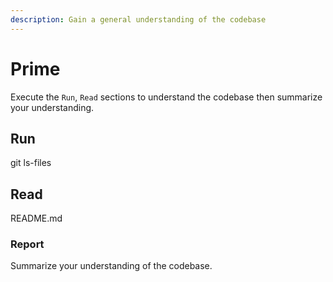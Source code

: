 ```yaml
---
description: Gain a general understanding of the codebase
---
```


# Prime
Execute  the `Run`, `Read` sections to understand the codebase then summarize your understanding.

## Run

git ls-files 

## Read 

README.md 

### Report

Summarize your understanding of the codebase.

